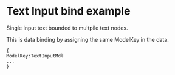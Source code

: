 # Text Input bind example

Single Input text bounded to multpile text nodes.

This is data binding by assigning the same ModelKey in the data.

```
{
ModelKey:TextInputMdl
...
}
```